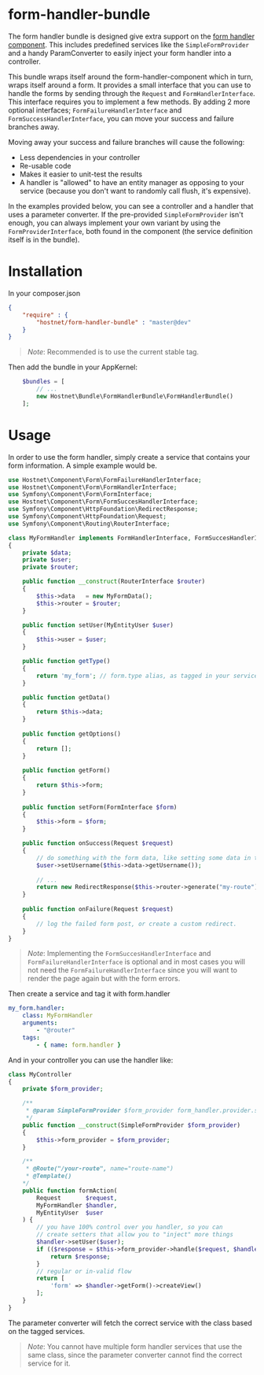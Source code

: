 form-handler-bundle
===================
The form handler bundle is designed give extra support on the [form handler component](https://github.com/hostnet/form-handler-component). This includes predefined services like the ```SimpleFormProvider``` and a handy ParamConverter to easily inject your form handler into a controller.

This bundle wraps itself around the form-handler-component which in turn, wraps itself around a form. It provides a small interface that you can use to handle the forms by sending through the ```Request``` and ```FormHandlerInterface```. This interface requires you to implement a few methods. By adding 2 more optional interfaces; ```FormFailureHandlerInterface``` and ```FormSuccessHandlerInterface```, you can move your success and failure branches away.

Moving away your success and failure branches will cause the following:
 - Less dependencies in your controller
 - Re-usable code
 - Makes it easier to unit-test the results
 - A handler is "allowed" to have an entity manager as opposing to your service (because you don't want to randomly call flush, it's expensive).
 
In the examples provided below, you can see a controller and a handler that uses a parameter converter. If the pre-provided ```SimpleFormProvider``` isn't enough, you can always implement your own variant by using the ```FormProviderInterface```, both found in the component (the service definition itself is in the bundle).

# Installation

In your composer.json
```json
{
    "require" : {
        "hostnet/form-handler-bundle" : "master@dev"
    }
}
```
>*Note*: Recommended is to use the current stable tag.

Then add the bundle in your AppKernel:
```php
    $bundles = [
        // ...
        new Hostnet\Bundle\FormHandlerBundle\FormHandlerBundle()
    ];
```

# Usage

In order to use the form handler, simply create a service that contains your form information. A simple example would be. 
```php
use Hostnet\Component\Form\FormFailureHandlerInterface;
use Hostnet\Component\Form\FormHandlerInterface;
use Symfony\Component\Form\FormInterface;
use Hostnet\Component\Form\FormSuccesHandlerInterface;
use Symfony\Component\HttpFoundation\RedirectResponse;
use Symfony\Component\HttpFoundation\Request;
use Symfony\Component\Routing\RouterInterface;

class MyFormHandler implements FormHandlerInterface, FormSuccesHandlerInterface, FormFailureHandlerInterface
{
    private $data;
    private $user;
    private $router;

    public function __construct(RouterInterface $router)
    {
        $this->data   = new MyFormData();
        $this->router = $router;
    }

    public function setUser(MyEntityUser $user)
    {
        $this->user = $user;
    }

    public function getType()
    {
        return 'my_form'; // form.type alias, as tagged in your services.yml
    }

    public function getData()
    {
        return $this->data;
    }
    
    public function getOptions()
    {
        return [];
    }
    
    public function getForm()
    {
        return $this->form;
    }
    
    public function setForm(FormInterface $form)
    {
        $this->form = $form;
    }

    public function onSuccess(Request $request)
    {
        // do something with the form data, like setting some data in the user
        $user->setUsername($this->data->getUsername());
        
        // ...
        return new RedirectResponse($this->router->generate("my-route"));
    }
    
    public function onFailure(Request $request)
    {
        // log the failed form post, or create a custom redirect.
    }
}
```
>*Note*: Implementing the ``FormSuccesHandlerInterface`` and ``FormFailureHandlerInterface`` is optional and in most cases you will not need the ``FormFailureHandlerInterface`` since you will want to render the page again but with the form errors.


Then create a service and tag it with form.handler
```yaml
my_form.handler:
    class: MyFormHandler
    arguments:
        - "@router"
    tags:
        - { name: form.handler }
```
And in your controller you can use the handler like:
```php
class MyController
{
    private $form_provider;

    /**
     * @param SimpleFormProvider $form_provider form_handler.provider.simple 
     */
    public function __construct(SimpleFormProvider $form_provider)
    {
        $this->form_provider = $form_provider;
    }

    /**
     * @Route("/your-route", name="route-name")
     * @Template()
    */
    public function formAction(
        Request       $request,
        MyFormHandler $handler,
        MyEntityUser  $user
    ) {
        // you have 100% control over you handler, so you can
        // create setters that allow you to "inject" more things
        $handler->setUser($user);
        if (($response = $this->form_provider->handle($request, $handler)) instanceof RedirectResponse) {
            return $response;
        }
        // regular or in-valid flow
        return [
            'form' => $handler->getForm()->createView()
        ];
    }
}
```
The parameter converter will fetch the correct service with the class based on the tagged services.

>*Note*: You cannot have multiple form handler services that use the same class, since the parameter converter cannot find the correct service for it.
